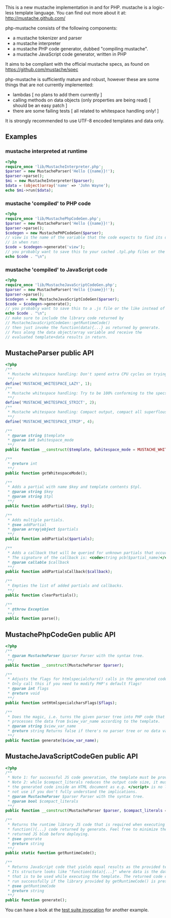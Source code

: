 This is a new mustache implementation in and for PHP.
mustache is a logic-less template language. You can find out more about it at:
http://mustache.github.com/

php-mustache consists of the following components:

- a mustache tokenizer and parser
- a mustache interpreter
- a mustache PHP code generator, dubbed "compiling mustache".
- a mustache JavaScript code generator, written in PHP

It aims to be compliant with the official mustache specs, as found on
https://github.com/mustache/spec

php-mustache is sufficiently mature and robust, however these are some things that are not currently implemented:

- lambdas [ no plans to add them currently ]
- calling methods on data objects (only properties are being read) [ should be an easy patch ]
- there are some failing tests [ all related to whitespace handling only! ]

It is strongly recommended to use UTF-8 encoded templates and data only.

## Examples

### mustache interpreted at runtime

```php
<?php
require_once 'lib/MustacheInterpreter.php';
$parser = new MustacheParser('Hello {{name}}!');
$parser->parse();
$mi = new MustacheInterpreter($parser);
$data = (object)array('name' => 'John Wayne');
echo $mi->run($data);
```

### mustache 'compiled' to PHP code

```php
<?php
require_once 'lib/MustachePhpCodeGen.php';
$parser = new MustacheParser('Hello {{name}}!');
$parser->parse();
$codegen = new MustachePHPCodeGen($parser);
// view is the name of the variable that the code expects to find its data
// in when run:
$code = $codegen->generate('view');
// you probably want to save this to your cached .tpl.php files or the like instead of echoing it:
echo $code . "\n";
```

### mustache 'compiled' to JavaScript code

```php
<?php
require_once 'lib/MustacheJavaScriptCodeGen.php';
$parser = new MustacheParser('Hello {{name}}!');
$parser->parse();
$codegen = new MustacheJavaScriptCodeGen($parser);
$code = $codegen->generate();
// you probably want to save this to a .js file or the like instead of echoing it:
echo $code . "\n";
// make sure to include the library code returned by
// MustacheJavaScriptCodeGen::getRuntimeCode()
// then just invoke the function(data){...} as returned by generate.
// Pass along the data object/array variable and receive the
// evaluated template+data results in return.
```

## MustacheParser public API

```php
<?php
/**
 * Mustache whitespace handling: Don't spend extra CPU cycles on trying to be 100% conforming to the specs.
 **/
define('MUSTACHE_WHITESPACE_LAZY', 1);
/**
 * Mustache whitespace handling: Try to be 100% conforming to the specs.
 **/
define('MUSTACHE_WHITESPACE_STRICT', 2);
/**
 * Mustache whitespace handling: Compact output, compact all superflous whitespace.
 **/
define('MUSTACHE_WHITESPACE_STRIP', 4);

/**
 * @param string $template
 * @param int $whitespace_mode
 **/
public function __construct($template, $whitespace_mode = MUSTACHE_WHITESPACE_LAZY);

/**
 * @return int
 **/
public function getWhitespaceMode();

/**
 * Adds a partial with name $key and template contents $tpl.
 * @param string $key
 * @param string $tpl
 **/
public function addPartial($key, $tpl);

/**
 * Adds multiple partials.
 * @see addPartial
 * @param array|object $partials
 **/
public function addPartials($partials);

/**
 * Adds a callback that will be queried for unknown partials that occur during parsing.
 * The signature of the callback is: <code>string pcb($partial_name)</code>
 * @param callable $callback
 **/
public function addPartialsCallback($callback);

/**
 * Empties the list of added partials and callbacks.
 **/
public function clearPartials();

/**
 * @throw Exception
 **/
public function parse();
```

## MustachePhpCodeGen public API

```php
<?php
/**
 * @param MustacheParser $parser Parser with the syntax tree.
 **/
public function __construct(MustacheParser $parser);

/**
 * Adjusts the flags for htmlspecialchars() calls in the generated code.
 * Only call this if you need to modify PHP's default flags!
 * @param int flags
 * @return void
 **/
public function setHtmlspecialcharsFlags($flags);

/**
 * Does the magic, i.e. turns the given parser tree into PHP code that
 * processes the data from $view_var_name according to the template.
 * @param string $view_var_name
 * @return string Returns false if there's no parser tree or no data variable.
 **/
public function generate($view_var_name);
```

## MustacheJavaScriptCodeGen public API

```php
<?php
/**
 * Note 1: for successful JS code generation, the template must be provided in UTF-8 encoding!
 * Note 2: while $compact_literals reduces the output code size, it must not be used when deploying
 * the generated code inside an HTML document as e.g. </script> is no longer being escaped. Do
 * not use if you don't fully understand the implications.
 * @param MustacheParser $parser Parser with the syntax tree.
 * @param bool $compact_literals
 **/
public function __construct(MustacheParser $parser, $compact_literals = false);

/**
 * Returns the runtime library JS code that is required when executing the
 * function(){...} code returned by generate. Feel free to minimize the
 * returned JS blob before deploying.
 * @see generate
 * @return string
 **/
public static function getRuntimeCode();

/**
 * Returns JavaScript code that yields equal results as the provided template.
 * Its structure looks like "function(data){...}" where data is the data variable
 * that is to be used while executing the template. The returned code can only
 * run successfully if the library provided by getRuntimeCode() is present.
 * @see getRuntimeCode
 * @return string
 **/
public function generate();
```

You can have a look at the [test suite invocation](https://github.com/KiNgMaR/php-mustache/blob/master/test/MustacheSpecsTests.php) for another example.
